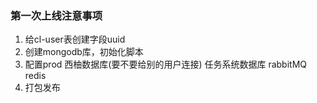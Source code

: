 ### 第一次上线注意事项
1. 给cl-user表创建字段uuid
1. 创建mongodb库，初始化脚本
1. 配置prod 西柚数据库(要不要给别的用户连接) 任务系统数据库 rabbitMQ redis
1. 打包发布